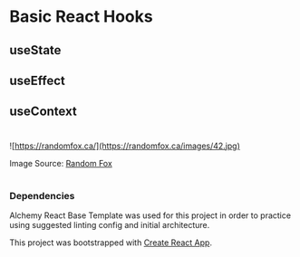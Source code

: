 # Basic React Hooks

## useState

## useEffect

## useContext

#

![https://randomfox.ca/](https://randomfox.ca/images/42.jpg)

Image Source: [Random Fox](https://randomfox.ca/)

#

### Dependencies

Alchemy React Base Template was used for this project in order to practice using suggested linting config and initial architecture.

This project was bootstrapped with [Create React App](https://github.com/facebook/create-react-app).
